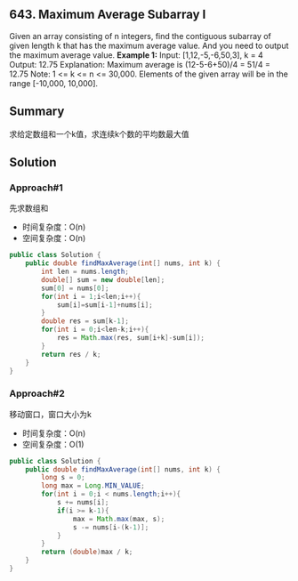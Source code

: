 ## 643. Maximum Average Subarray I
Given an array consisting of n integers, find the contiguous subarray of given length k that has the maximum average value. And you need to output the maximum average value.
**Example 1:**
Input: [1,12,-5,-6,50,3], k = 4
Output: 12.75
Explanation: Maximum average is (12-5-6+50)/4 = 51/4 = 12.75
Note:
1 <= k <= n <= 30,000.
Elements of the given array will be in the range [-10,000, 10,000].
## Summary
求给定数组和一个k值，求连续k个数的平均数最大值
## Solution

### Approach#1
先求数组和
- 时间复杂度：O(n)
- 空间复杂度：O(n)

```java
public class Solution {
    public double findMaxAverage(int[] nums, int k) {
        int len = nums.length;
        double[] sum = new double[len];
        sum[0] = nums[0];
        for(int i = 1;i<len;i++){
            sum[i]=sum[i-1]+nums[i];
        }
        double res = sum[k-1];
        for(int i = 0;i<len-k;i++){
            res = Math.max(res, sum[i+k]-sum[i]);
        }
        return res / k;
    }
}
```
### Approach#2
移动窗口，窗口大小为k
- 时间复杂度：O(n)
- 空间复杂度：O(1)

```java
public class Solution {
    public double findMaxAverage(int[] nums, int k) {
        long s = 0;
        long max = Long.MIN_VALUE;
        for(int i = 0;i < nums.length;i++){
            s += nums[i];
            if(i >= k-1){
                max = Math.max(max, s);
                s -= nums[i-(k-1)];
            }
        }
        return (double)max / k;
    }
}
```